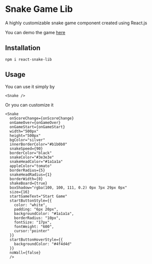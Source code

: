 # Snake Game Lib

A highly customizable snake game component created using React.js

You can demo the game <a target="_blank" href="https://react-snake-lib-demo.netlify.app/">here</a>

## Installation

```
npm i react-snake-lib
```

## Usage
You can use it simply by 
```
<Snake />
```
Or you can customize it

```
<Snake
  onScoreChange={onScoreChange}
  onGameOver={onGameOver}
  onGameStart={onGameStart}
  width="500px"
  height="500px"
  bgColor="silver"
  innerBorderColor="#b1b0b0"
  snakeSpeed={90}
  borderColor="black"
  snakeColor="#3e3e3e"
  snakeHeadColor="#1a1a1a"
  appleColor="tomato"
  borderRadius={5}
  snakeHeadRadius={1}
  borderWidth={0}
  shakeBoard={true}
  boxShadow="rgba(100, 100, 111, 0.2) 0px 7px 29px 0px"
  size={16}
  startGameText="Start Game"
  startButtonStyle={{
    color: "white",
    padding: "6px 20px",
    backgroundColor: "#1a1a1a",
    borderRadius: "10px",
    fontSize: "17px",
    fontWeight: "600",
    cursor:"pointer"
  }}
  startButtonHoverStyle={{
    backgroundColor: "#4f4d4d"
  }}
  noWall={false}
  />
```
